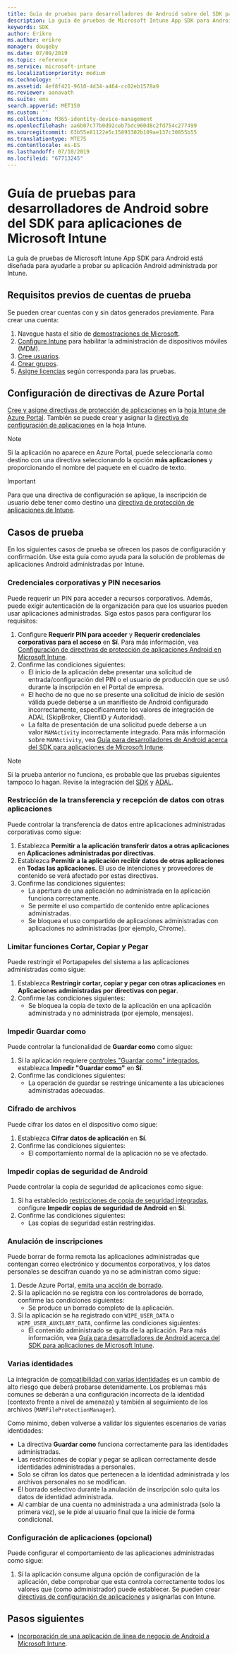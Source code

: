 ```yaml
---
title: Guía de pruebas para desarrolladores de Android sobre del SDK para aplicaciones de Microsoft Intune
description: La guía de pruebas de Microsoft Intune App SDK para Android le ayuda a probar su aplicación Android administrada por Intune.
keywords: SDK
author: Erikre
ms.author: erikre
manager: dougeby
ms.date: 07/09/2019
ms.topic: reference
ms.service: microsoft-intune
ms.localizationpriority: medium
ms.technology: ''
ms.assetid: 4ef8f421-9610-4d34-a464-cc02eb1578a9
ms.reviewer: aanavath
ms.suite: ems
search.appverid: MET150
ms.custom: ''
ms.collection: M365-identity-device-management
ms.openlocfilehash: aa6b07c77b0d92ceb7bdc960d8c2fd754c277499
ms.sourcegitcommit: 63b55e81122e5c15893302b109ae137c30855b55
ms.translationtype: MTE75
ms.contentlocale: es-ES
ms.lasthandoff: 07/10/2019
ms.locfileid: "67713245"
---
```

# <a name="microsoft-intune-app-sdk-for-android-developers-testing-guide"></a>Guía de pruebas para desarrolladores de Android sobre del SDK para aplicaciones de Microsoft Intune

La guía de pruebas de Microsoft Intune App SDK para Android está diseñada para ayudarle a probar su aplicación Android administrada por Intune.  

## <a name="prerequisite-test-accounts"></a>Requisitos previos de cuentas de prueba
Se pueden crear cuentas con y sin datos generados previamente. Para crear una cuenta:
1. Navegue hasta el sitio de [demostraciones de Microsoft](https://demos.microsoft.com/environments/create/tenant). 
2. [Configure Intune](https://docs.microsoft.com/intune/setup-steps) para habilitar la administración de dispositivos móviles (MDM).
3. [Cree usuarios](https://docs.microsoft.com/intune/users-add).
4. [Crear grupos](https://docs.microsoft.com/intune/groups-add).
5. [Asigne licencias](https://docs.microsoft.com/intune/licenses-assign) según corresponda para las pruebas.


## <a name="azure-portal-policy-configuration"></a>Configuración de directivas de Azure Portal
[Cree y asigne directivas de protección de aplicaciones](https://docs.microsoft.com/intune/app-protection-policies) en la [hoja Intune de Azure Portal](https://portal.azure.com/?feature.customportal=false#blade/Microsoft_Intune_Apps/MainMenu/14/selectedMenuItem/Overview). También se puede crear y asignar la [directiva de configuración de aplicaciones](https://docs.microsoft.com/intune/app-configuration-policies-overview) en la hoja Intune.

> [!NOTE]
> Si la aplicación no aparece en Azure Portal, puede seleccionarla como destino con una directiva seleccionando la opción **más aplicaciones** y proporcionando el nombre del paquete en el cuadro de texto.

> [!IMPORTANT]
> Para que una directiva de configuración se aplique, la inscripción de usuario debe tener como destino una [directiva de protección de aplicaciones de Intune](https://docs.microsoft.com/intune/app-protection-policy).

## <a name="test-cases"></a>Casos de prueba

En los siguientes casos de prueba se ofrecen los pasos de configuración y confirmación. Use esta guía como ayuda para la solución de problemas de aplicaciones Android administradas por Intune.

### <a name="required-pin-and-corporate-credentials"></a>Credenciales corporativas y PIN necesarios

Puede requerir un PIN para acceder a recursos corporativos. Además, puede exigir autenticación de la organización para que los usuarios pueden usar aplicaciones administradas. Siga estos pasos para configurar los requisitos:

1. Configure **Requerir PIN para acceder** y **Requerir credenciales corporativas para el acceso** en **Sí**. Para más información, vea [Configuración de directivas de protección de aplicaciones Android en Microsoft Intune](app-protection-policy-settings-android.md#access-requirements).
2. Confirme las condiciones siguientes:
    - El inicio de la aplicación debe presentar una solicitud de entrada/configuración del PIN o el usuario de producción que se usó durante la inscripción en el Portal de empresa.
    - El hecho de no que no se presente una solicitud de inicio de sesión válida puede deberse a un manifiesto de Android configurado incorrectamente, específicamente los valores de integración de ADAL (SkipBroker, ClientID y Autoridad).
    - La falta de presentación de una solicitud puede deberse a un valor `MAMActivity` incorrectamente integrado. Para más información sobre `MAMActivity`, vea [Guía para desarrolladores de Android acerca del SDK para aplicaciones de Microsoft Intune](app-sdk-android.md).

> [!NOTE] 
> Si la prueba anterior no funciona, es probable que las pruebas siguientes tampoco lo hagan. Revise la integración del [SDK](app-sdk-android.md##sdk-integration) y [ADAL](app-sdk-android.md#configure-azure-active-directory-authentication-library-adal).

### <a name="restrict-transferring-and-receiving-data-with-other-apps"></a>Restricción de la transferencia y recepción de datos con otras aplicaciones
Puede controlar la transferencia de datos entre aplicaciones administradas corporativas como sigue:

1. Establezca **Permitir a la aplicación transferir datos a otras aplicaciones** en **Aplicaciones administradas por directivas**.
2. Establezca **Permitir a la aplicación recibir datos de otras aplicaciones** en **Todas las aplicaciones**. El uso de intenciones y proveedores de contenido se verá afectado por estas directivas.
3. Confirme las condiciones siguientes:
    - La apertura de una aplicación no administrada en la aplicación funciona correctamente.
    - Se permite el uso compartido de contenido entre aplicaciones administradas.
    - Se bloquea el uso compartido de aplicaciones administradas con aplicaciones no administradas (por ejemplo, Chrome).

### <a name="restrict-cut-copy-and-paste"></a>Limitar funciones Cortar, Copiar y Pegar
Puede restringir el Portapapeles del sistema a las aplicaciones administradas como sigue:

1. Establezca **Restringir cortar, copiar y pegar con otras aplicaciones** en **Aplicaciones administradas por directivas con pegar**.
2. Confirme las condiciones siguientes:
    - Se bloquea la copia de texto de la aplicación en una aplicación administrada y no administrada (por ejemplo, mensajes).

### <a name="prevent-save-as"></a>Impedir **Guardar como**
Puede controlar la funcionalidad de **Guardar como** como sigue:

1. Si la aplicación requiere [controles "Guardar como" integrados](app-sdk-android.md#example-determine-if-saving-to-device-or-cloud-storage-is-permitted), establezca **Impedir "Guardar como"** en **Sí**.
2. Confirme las condiciones siguientes:
    - La operación de guardar se restringe únicamente a las ubicaciones administradas adecuadas.

### <a name="file-encryption"></a>Cifrado de archivos
Puede cifrar los datos en el dispositivo como sigue:

1. Establezca **Cifrar datos de aplicación** en **Sí**.
2. Confirme las condiciones siguientes:
    - El comportamiento normal de la aplicación no se ve afectado.

### <a name="prevent-android-backups"></a>Impedir copias de seguridad de Android
Puede controlar la copia de seguridad de aplicaciones como sigue:

1. Si ha establecido [restricciones de copia de seguridad integradas](app-sdk-android.md#protecting-backup-data), configure **Impedir copias de seguridad de Android** en **Sí**.
2. Confirme las condiciones siguientes:
    - Las copias de seguridad están restringidas.

### <a name="unenrollment"></a>Anulación de inscripciones
Puede borrar de forma remota las aplicaciones administradas que contengan correo electrónico y documentos corporativos, y los datos personales se descifran cuando ya no se administran como sigue:

1. Desde Azure Portal, [emita una acción de borrado](https://docs.microsoft.com/intune/apps-selective-wipe).
2. Si la aplicación no se registra con los controladores de borrado, confirme las condiciones siguientes:
    - Se produce un borrado completo de la aplicación.
3. Si la aplicación se ha registrado con `WIPE_USER_DATA` o `WIPE_USER_AUXILARY_DATA`, confirme las condiciones siguientes:
    - El contenido administrado se quita de la aplicación. Para más información, vea [Guía para desarrolladores de Android acerca del SDK para aplicaciones de Microsoft Intune](app-sdk-android.md#selective-wipe).

### <a name="multi-identity"></a>Varias identidades
La integración de [compatibilidad con varias identidades](app-sdk-android.md#multi-identity-optional) es un cambio de alto riesgo que deberá probarse detenidamente. Los problemas más comunes se deberán a una configuración incorrecta de la identidad (contexto frente a nivel de amenaza) y también al seguimiento de los archivos (`MAMFileProtectionManager`).

Como mínimo, deben volverse a validar los siguientes escenarios de varias identidades:

- La directiva **Guardar como** funciona correctamente para las identidades administradas.
- Las restricciones de copiar y pegar se aplican correctamente desde identidades administradas a personales.
- Solo se cifran los datos que pertenecen a la identidad administrada y los archivos personales no se modifican.
- El borrado selectivo durante la anulación de inscripción solo quita los datos de identidad administrada.
- Al cambiar de una cuenta no administrada a una administrada (solo la primera vez), se le pide al usuario final que la inicie de forma condicional.

### <a name="app-configuration-optional"></a>Configuración de aplicaciones (opcional)
Puede configurar el comportamiento de las aplicaciones administradas como sigue:

1. Si la aplicación consume alguna opción de configuración de la aplicación, debe comprobar que esta controla correctamente todos los valores que (como administrador) puede establecer. Se pueden crear [directivas de configuración de aplicaciones](https://docs.microsoft.com/intune/app-configuration-policies-overview) y asignarlas con Intune.

## <a name="next-steps"></a>Pasos siguientes

- [Incorporación de una aplicación de línea de negocio de Android a Microsoft Intune](lob-apps-android.md).
